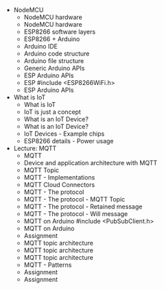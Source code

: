 * NodeMCU
    * NodeMCU hardware
    * NodeMCU hardware
    * ESP8266 software layers
    * ESP8266 + Arduino
    * Arduino IDE
    * Arduino code structure
    * Arduino file structure
    * Generic Arduino APIs
    * ESP Arduino APIs
    * ESP
#include <ESP8266WiFi.h>
    * ESP Arduino APIs
* What is IoT
    * What is IoT
    * IoT is just a concept
    * What is an IoT Device?
    * What is an IoT Device?
    * IoT Devices - Example chips
    * ESP8266 details - Power usage
* Lecture: MQTT
    * MQTT
    * Device and application architecture with MQTT
    * MQTT Topic
    * MQTT - Implementations
    * MQTT Cloud Connectors
    * MQTT - The protocol
    * MQTT - The protocol - MQTT Topic
    * MQTT - The protocol - Retained message
    * MQTT - The protocol - Will message
    * MQTT on Arduino
#include <PubSubClient.h>
    * MQTT on Arduino
    * Assignment
    * MQTT topic architecture
    * MQTT topic architecture
    * MQTT topic architecture
    * MQTT - Patterns
    * Assignment 
    * Assignment 

